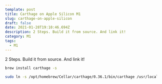 ```yaml
---
template: post
title: Carthage on Apple Silicon M1
slug: carthage-on-apple-silicon
draft: false
date: 2021-01-28T19:10:46.694Z
description: 2 Steps. Build it from source. And link it!
category: M1
tags:
  - M1
---
```

2 Steps. Build it from source. And link it!

```sh
brew install carthage -s
```

```sh
sudo ln -s /opt/homebrew/Cellar/carthage/0.36.1/bin/carthage /usr/local/bin/carthage
```
